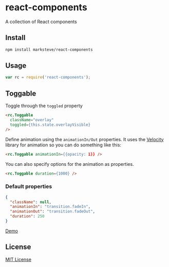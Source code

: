 # react-components

A collection of React components

## Install

```bash
npm install marksteve/react-components
```

## Usage

```javascript
var rc = require('react-components');
```

## Toggable

Toggle through the `toggled` property

```html
<rc.Toggable
  className="overlay"
  toggled={this.state.overlayVisible}
/>
```

Define animation using the `animationIn/Out` properties.
It uses the [Velocity](velocityjs.org) library for animation
so you can do something like this:

```html
<rc.Toggable animationIn={{opacity: 1}} />
```

You can also specify options for the animation as properties.

```html
<rc.Toggable duration={1000} />
```

### Default properties

```json
{
  "className": null,
  "animationIn": "transition.fadeIn",
  "animationOut": "transition.fadeOut",
  "duration": 250
}
```

[Demo](#)

## License

[MIT License](http://marksteve.mit-license.org)

